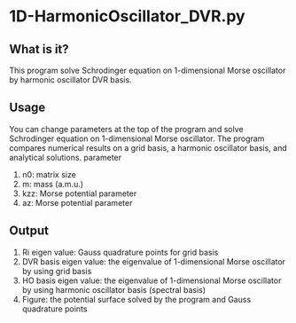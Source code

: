 # 1D-HarmonicOscillator_DVR.py

## What is it?
This program solve Schrodinger equation on 1-dimensional Morse oscillator by harmonic oscillator DVR basis.

## Usage
You can change parameters at the top of the program and solve Schrodinger equation on 1-dimensional Morse oscillator.
The program compares numerical results on a grid basis, a harmonic oscillator basis, and analytical solutions.
parameter
1. n0: matrix size
2. m: mass (a.m.u.)
3. kzz: Morse potential parameter
4. az: Morse potential parameter

## Output
1. Ri eigen value: Gauss quadrature points for grid basis
2. DVR basis eigen value: the eigenvalue of 1-dimensional Morse oscillator by using grid basis
3. HO basis eigen value: the eigenvalue of 1-dimensional Morse oscillator by using harmonic oscillator basis (spectral basis)
4. Figure: the potential surface solved by the program and Gauss quadrature points
